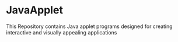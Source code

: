 # JavaApplet
This Repository contains Java applet programs designed for creating interactive and visually appealing applications
